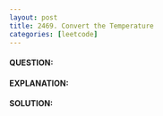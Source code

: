 ```yaml
---
layout: post
title: 2469. Convert the Temperature
categories: [leetcode]
---
```

#### QUESTION:

#### EXPLANATION:

#### SOLUTION:
```java
```
